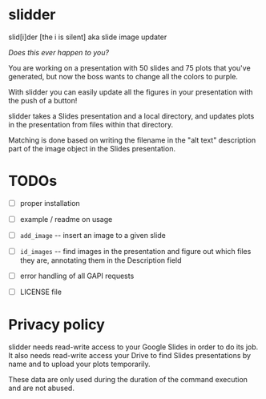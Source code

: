 # slidder

slid[i]der [the i is silent] aka slide image updater

*Does this ever happen to you?*

You are working on a presentation with 50 slides and 75 plots that you've generated,
but now the boss wants to change all the colors to purple.

With slidder you can easily update all the figures in your presentation with the push of a button!

slidder takes a Slides presentation and a local directory, and updates plots in the presentation
from files within that directory.

Matching is done based on writing the filename in the "alt text" description part
of the image object in the Slides presentation.

# TODOs

- [ ] proper installation
- [ ] example / readme on usage
- [ ] `add_image` -- insert an image to a given slide
- [ ] `id_images` -- find images in the presentation and figure out which files they are,
      annotating them in the Description field
- [ ] error handling of all GAPI requests
- [ ] LICENSE file


# Privacy policy

slidder needs read-write access to your Google Slides in order to do its job.
It also needs read-write access your Drive to find Slides presentations by name and to upload
your plots temporarily.

These data are only used during the duration of the command execution and are not abused.
